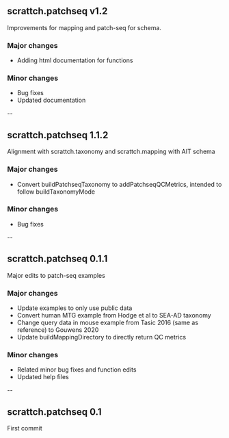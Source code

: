 ## scrattch.patchseq v1.2

Improvements for mapping and patch-seq for schema.

### Major changes
* Adding html documentation for functions

### Minor changes
* Bug fixes
* Updated documentation

--

## scrattch.patchseq 1.1.2

Alignment with scrattch.taxonomy and scrattch.mapping with AIT schema

### Major changes
* Convert buildPatchseqTaxonomy to addPatchseqQCMetrics, intended to follow buildTaxonomyMode

### Minor changes
* Bug fixes

--

## scrattch.patchseq 0.1.1

Major edits to patch-seq examples 

### Major changes
* Update examples to only use public data
* Convert human MTG example from Hodge et al to SEA-AD taxonomy
* Change query data in mouse example from Tasic 2016 (same as reference) to Gouwens 2020
* Update buildMappingDirectory to directly return QC metrics

### Minor changes
* Related minor bug fixes and function edits
* Updated help files

--

## scrattch.patchseq 0.1

First commit